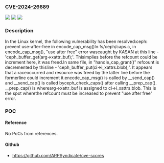 ### [CVE-2024-26689](https://cve.mitre.org/cgi-bin/cvename.cgi?name=CVE-2024-26689)
![](https://img.shields.io/static/v1?label=Product&message=Linux&color=blue)
![](https://img.shields.io/static/v1?label=Version&message=1da177e4c3f4%3C%208180d0c27b93%20&color=brighgreen)
![](https://img.shields.io/static/v1?label=Vulnerability&message=n%2Fa&color=brighgreen)

### Description

In the Linux kernel, the following vulnerability has been resolved:ceph: prevent use-after-free in encode_cap_msg()In fs/ceph/caps.c, in encode_cap_msg(), "use after free" error wascaught by KASAN at this line - 'ceph_buffer_get(arg->xattr_buf);'. Thisimplies before the refcount could be increment here, it was freed.In same file, in "handle_cap_grant()" refcount is decremented by thisline - 'ceph_buffer_put(ci->i_xattrs.blob);'. It appears that a raceoccurred and resource was freed by the latter line before the formerline could increment it.encode_cap_msg() is called by __send_cap() and __send_cap() is called byceph_check_caps() after calling __prep_cap(). __prep_cap() is wherearg->xattr_buf is assigned to ci->i_xattrs.blob. This is the spot wherethe refcount must be increased to prevent "use after free" error.

### POC

#### Reference
No PoCs from references.

#### Github
- https://github.com/ARPSyndicate/cve-scores

